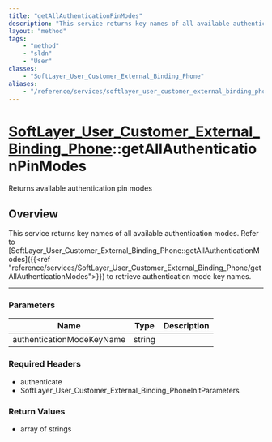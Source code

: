 ```yaml
---
title: "getAllAuthenticationPinModes"
description: "This service returns key names of all available authentication modes. Refer to [SoftLayer_User_Customer_External_Binding... "
layout: "method"
tags:
    - "method"
    - "sldn"
    - "User"
classes:
    - "SoftLayer_User_Customer_External_Binding_Phone"
aliases:
    - "/reference/services/softlayer_user_customer_external_binding_phone/getAllAuthenticationPinModes"
---
```

# [SoftLayer_User_Customer_External_Binding_Phone](/reference/services/SoftLayer_User_Customer_External_Binding_Phone)::getAllAuthenticationPinModes

Returns available authentication pin modes


## Overview 
This service returns key names of all available authentication modes. Refer to [SoftLayer_User_Customer_External_Binding_Phone::getAllAuthenticationModes]({{<ref "reference/services/SoftLayer_User_Customer_External_Binding_Phone/getAllAuthenticationModes">}}) to retrieve authentication mode key names. 

-----

### Parameters 
|Name | Type | Description |
| --- | --- | --- |
|authenticationModeKeyName| string| |


### Required Headers
* authenticate
* SoftLayer_User_Customer_External_Binding_PhoneInitParameters


### Return Values
* array of strings




